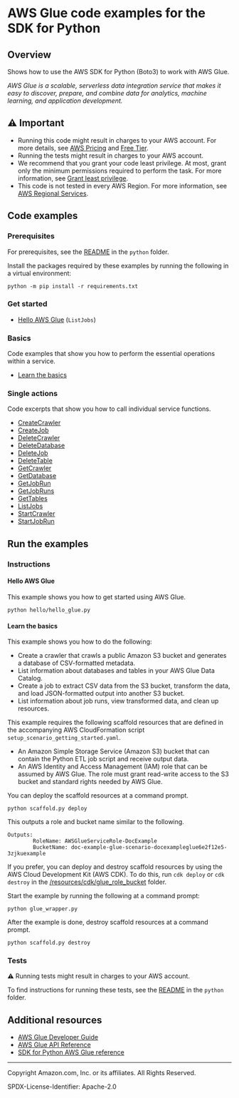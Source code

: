 # AWS Glue code examples for the SDK for Python

## Overview

Shows how to use the AWS SDK for Python (Boto3) to work with AWS Glue.

<!--custom.overview.start-->
<!--custom.overview.end-->

_AWS Glue is a scalable, serverless data integration service that makes it easy to discover, prepare, and combine data for analytics, machine learning, and application development._

## ⚠ Important

* Running this code might result in charges to your AWS account. For more details, see [AWS Pricing](https://aws.amazon.com/pricing/) and [Free Tier](https://aws.amazon.com/free/).
* Running the tests might result in charges to your AWS account.
* We recommend that you grant your code least privilege. At most, grant only the minimum permissions required to perform the task. For more information, see [Grant least privilege](https://docs.aws.amazon.com/IAM/latest/UserGuide/best-practices.html#grant-least-privilege).
* This code is not tested in every AWS Region. For more information, see [AWS Regional Services](https://aws.amazon.com/about-aws/global-infrastructure/regional-product-services).

<!--custom.important.start-->
<!--custom.important.end-->

## Code examples

### Prerequisites

For prerequisites, see the [README](../../README.md#Prerequisites) in the `python` folder.

Install the packages required by these examples by running the following in a virtual environment:

```
python -m pip install -r requirements.txt
```

<!--custom.prerequisites.start-->
<!--custom.prerequisites.end-->

### Get started

- [Hello AWS Glue](hello/hello_glue.py#L4) (`ListJobs`)


### Basics

Code examples that show you how to perform the essential operations within a service.

- [Learn the basics](glue_wrapper.py)


### Single actions

Code excerpts that show you how to call individual service functions.

- [CreateCrawler](glue_wrapper.py#L57)
- [CreateJob](glue_wrapper.py#L159)
- [DeleteCrawler](glue_wrapper.py#L367)
- [DeleteDatabase](glue_wrapper.py#L347)
- [DeleteJob](glue_wrapper.py#L305)
- [DeleteTable](glue_wrapper.py#L326)
- [GetCrawler](glue_wrapper.py#L30)
- [GetDatabase](glue_wrapper.py#L113)
- [GetJobRun](glue_wrapper.py#L280)
- [GetJobRuns](glue_wrapper.py#L256)
- [GetTables](glue_wrapper.py#L136)
- [ListJobs](glue_wrapper.py#L235)
- [StartCrawler](glue_wrapper.py#L92)
- [StartJobRun](glue_wrapper.py#L196)


<!--custom.examples.start-->
<!--custom.examples.end-->

## Run the examples

### Instructions


<!--custom.instructions.start-->
<!--custom.instructions.end-->

#### Hello AWS Glue

This example shows you how to get started using AWS Glue.

```
python hello/hello_glue.py
```

#### Learn the basics

This example shows you how to do the following:

- Create a crawler that crawls a public Amazon S3 bucket and generates a database of CSV-formatted metadata.
- List information about databases and tables in your AWS Glue Data Catalog.
- Create a job to extract CSV data from the S3 bucket, transform the data, and load JSON-formatted output into another S3 bucket.
- List information about job runs, view transformed data, and clean up resources.

<!--custom.basic_prereqs.glue_Scenario_GetStartedCrawlersJobs.start-->
This example requires the following scaffold resources that are defined in the
accompanying AWS CloudFormation script `setup_scenario_getting_started.yaml`.

* An Amazon Simple Storage Service (Amazon S3) bucket that can contain the Python ETL
job script and receive output data.
* An AWS Identity and Access Management (IAM) role that can be assumed by AWS Glue.
The role must grant read-write access to the S3 bucket and standard rights needed by
AWS Glue.

You can deploy the scaffold resources at a command prompt.

```
python scaffold.py deploy
```

This outputs a role and bucket name similar to the following.

```
Outputs:
        RoleName: AWSGlueServiceRole-DocExample
        BucketName: doc-example-glue-scenario-docexampleglue6e2f12e5-3zjkuexample
```

If you prefer, you can deploy and destroy scaffold resources by using the AWS Cloud
Development Kit (AWS CDK). To do this, run `cdk deploy` or `cdk destroy` in the
[/resources/cdk/glue_role_bucket](/resources/cdk/glue_role_bucket) folder.
<!--custom.basic_prereqs.glue_Scenario_GetStartedCrawlersJobs.end-->

Start the example by running the following at a command prompt:

```
python glue_wrapper.py
```


<!--custom.basics.glue_Scenario_GetStartedCrawlersJobs.start-->
After the example is done, destroy scaffold resources at a command prompt.

```
python scaffold.py destroy
```
<!--custom.basics.glue_Scenario_GetStartedCrawlersJobs.end-->


### Tests

⚠ Running tests might result in charges to your AWS account.


To find instructions for running these tests, see the [README](../../README.md#Tests)
in the `python` folder.



<!--custom.tests.start-->
<!--custom.tests.end-->

## Additional resources

- [AWS Glue Developer Guide](https://docs.aws.amazon.com/glue/latest/dg/what-is-glue.html)
- [AWS Glue API Reference](https://docs.aws.amazon.com/glue/latest/dg/aws-glue-api.html)
- [SDK for Python AWS Glue reference](https://boto3.amazonaws.com/v1/documentation/api/latest/reference/services/glue.html)

<!--custom.resources.start-->
<!--custom.resources.end-->

---

Copyright Amazon.com, Inc. or its affiliates. All Rights Reserved.

SPDX-License-Identifier: Apache-2.0